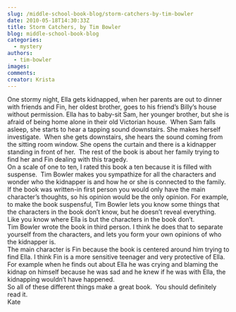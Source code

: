 ```yaml
---
slug: /middle-school-book-blog/storm-catchers-by-tim-bowler
date: 2010-05-18T14:30:33Z
title: Storm Catchers, by Tim Bowler
blog: middle-school-book-blog
categories:
  - mystery
authors:
  - tim-bowler
images:
comments:
creator: Krista
---
```


 One stormy night, Ella gets kidnapped, when her parents are out to dinner with friends and Fin, her oldest brother, goes to his friend’s Billy’s house without permission. Ella has to baby-sit Sam, her younger brother, but she is afraid of being home alone in their old Victorian house.  When Sam falls asleep, she starts to hear a tapping sound downstairs. She makes herself investigate.  When she gets downstairs, she hears the sound coming from the sitting room window. She opens the curtain and there is a kidnapper standing in front of her.  The rest of the book is about her family trying to find her and Fin dealing with this tragedy.<br />On a scale of one to ten, I rated this book a ten because it is filled with suspense.  Tim Bowler makes you sympathize for all the characters and wonder who the kidnapper is and how he or she is connected to the family. If the book was written-in first person you would only have the main character’s thoughts, so his opinion would be the only opinion. For example, to make the book suspensful, Tim Bowler lets you know some things that the characters in the book don’t know, but he doesn’t reveal everything. Like you know where Ella is but the characters in the book don’t.<br />Tim Bowler wrote the book in third person. I think he does that to separate yourself from the characters, and lets you form your own opinions of who the kidnapper is.<br />The main character is Fin because the book is centered around him trying to find Ella. I think Fin is a more sensitive teenager and very protective of Ella. For example when he finds out about Ella he was crying and blaming the kidnap on himself because he was sad and he knew if he was with Ella, the kidnapping wouldn’t have happened.<br />So all of these different things make a great book.  You should definitely read it.<br />Kate<br />
